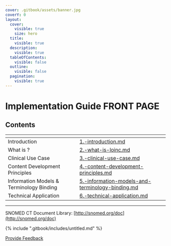 ```yaml
---
cover: .gitbook/assets/banner.jpg
coverY: 0
layout:
  cover:
    visible: true
    size: hero
  title:
    visible: true
  description:
    visible: true
  tableOfContents:
    visible: false
  outline:
    visible: false
  pagination:
    visible: true
---
```


# Implementation Guide FRONT PAGE

## Contents

<table data-view="cards"><thead><tr><th></th><th data-hidden data-card-target data-type="content-ref"></th></tr></thead><tbody><tr><td>Introduction</td><td><a href="introduction/1.-introduction.md">1.-introduction.md</a></td></tr><tr><td>What is ?</td><td><a href="what-is-loinc/2.-what-is-loinc.md">2.-what-is-loinc.md</a></td></tr><tr><td>Clinical Use Case</td><td><a href="clinical-use-case/3.-clinical-use-case.md">3.-clinical-use-case.md</a></td></tr><tr><td>Content Development Principles</td><td><a href="content-development-principles/4.-content-development-principles.md">4.-content-development-principles.md</a></td></tr><tr><td>Information Models &#x26; Terminology Binding</td><td><a href="information-models-and-terminology-binding/5.-information-models-and-terminology-binding.md">5.-information-models-and-terminology-binding.md</a></td></tr><tr><td>Technical Application</td><td><a href="technical-application/6.-technical-application.md">6.-technical-application.md</a></td></tr></tbody></table>

***

SNOMED CT Document Library: [http://snomed.org/doc](http://snomed.org/doc)

{% include ".gitbook/includes/untitled.md" %}






<a href="https://docs.google.com/forms/d/e/1FAIpQLScTmbZIf0UEQwYDkY27EEWBkaiYkHSbR0_9DmFrMLXoQLyL7Q/viewform?usp=pp_url&entry.1767247133=Allergy+IG&entry.670899847=Implementation%20Guide%20FRONT%20PAGE" class="button primary">Provide Feedback</a>
